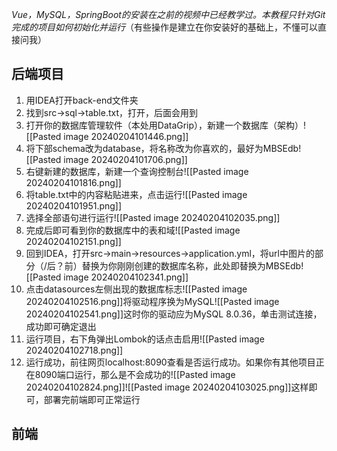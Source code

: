 *Vue，MySQL，SpringBoot的安装在之前的视频中已经教学过。本教程只针对Git完成的项目如何初始化并运行*（有些操作是建立在你安装好的基础上，不懂可以直接问我）
## 后端项目
1. 用IDEA打开back-end文件夹
2. 找到src->sql->table.txt，打开，后面会用到
3. 打开你的数据库管理软件（本处用DataGrip），新建一个数据库（架构）![[Pasted image 20240204101446.png]]
4. 将下部schema改为database，将名称改为你喜欢的，最好为MBSEdb![[Pasted image 20240204101706.png]]
5. 右键新建的数据库，新建一个查询控制台![[Pasted image 20240204101816.png]]
6. 将table.txt中的内容粘贴进来，点击运行![[Pasted image 20240204101951.png]]
7. 选择全部语句进行运行![[Pasted image 20240204102035.png]]
8. 完成后即可看到你的数据库中的表和域![[Pasted image 20240204102151.png]]
10. 回到IDEA，打开src->main->resources->application.yml，将url中图片的部分（/后？前）替换为你刚刚创建的数据库名称，此处即替换为MBSEdb![[Pasted image 20240204102341.png]]
11. 点击datasources左侧出现的数据库标志![[Pasted image 20240204102516.png]]将驱动程序换为MySQL![[Pasted image 20240204102541.png]]这时你的驱动应为MySQL 8.0.36，单击测试连接，成功即可确定退出
12. 运行项目，右下角弹出Lombok的话点击启用![[Pasted image 20240204102718.png]]
13. 运行成功，前往网页localhost:8090查看是否运行成功。如果你有其他项目正在8090端口运行，那么是不会成功的![[Pasted image 20240204102824.png]]![[Pasted image 20240204103025.png]]这样即可，部署完前端即可正常运行
## 前端